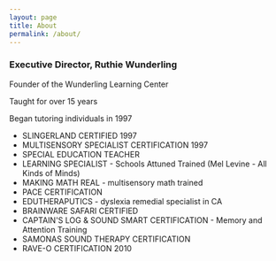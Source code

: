 ```yaml
---
layout: page
title: About
permalink: /about/
---
```

<h3>Executive Director, Ruthie Wunderling</h3>

<p>Founder of the Wunderling Learning Center</p>
<p>Taught for over 15 years</p>
<p>Began tutoring individuals in 1997</p>

<ul>
<li>SLINGERLAND CERTIFIED 1997</li>
<li>MULTISENSORY SPECIALIST CERTIFICATION 1997</li>
<li>SPECIAL EDUCATION TEACHER</li>
<li>LEARNING SPECIALIST - Schools Attuned Trained (Mel Levine - All Kinds of Minds)</li>
<li>MAKING MATH REAL - multisensory math trained</li>
<li>PACE CERTIFICATION</li>
<li>EDUTHERAPUTICS - dyslexia remedial specialist in CA</li>
<li>BRAINWARE SAFARI CERTIFIED</li>
<li>CAPTAIN'S LOG & SOUND SMART CERTIFICATION - Memory and Attention Training</li>
<li>SAMONAS SOUND THERAPY CERTIFICATION</li>
<li>RAVE-O CERTIFICATION 2010</li>
</ul>
